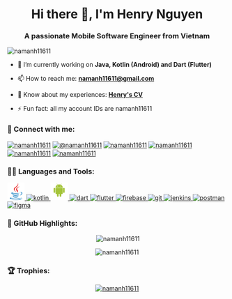 <h1 align="center">Hi there 👋, I'm Henry Nguyen</h1>
<h3 align="center">A passionate Mobile Software Engineer from Vietnam</h3>

<p align="left"> <img src="https://komarev.com/ghpvc/?username=namanh11611&label=Profile%20views&color=0e75b6&style=flat" alt="namanh11611" /> </p>

- 🌱 I’m currently working on **Java, Kotlin (Android) and Dart (Flutter)**

- 📫 How to reach me: **namanh11611@gmail.com**

- 📄 Know about my experiences: **[Henry's CV](https://bit.ly/namanhnguyen)**

- ⚡ Fun fact: all my account IDs are namanh11611

<h3 align="left">👀 Connect with me:</h3>
<p align="left">
<a href="https://linkedin.com/in/namanh11611" target="blank"><img align="center" src="https://raw.githubusercontent.com/rahuldkjain/github-profile-readme-generator/master/src/images/icons/Social/linked-in-alt.svg" alt="namanh11611" height="30" width="40" /></a>
<a href="https://medium.com/@namanh11611" target="blank"><img align="center" src="https://raw.githubusercontent.com/rahuldkjain/github-profile-readme-generator/master/src/images/icons/Social/medium.svg" alt="@namanh11611" height="30" width="40" /></a>
<a href="https://stackoverflow.com/users/6107647/namanh11611" target="blank"><img align="center" src="https://raw.githubusercontent.com/rahuldkjain/github-profile-readme-generator/master/src/images/icons/Social/stack-overflow.svg" alt="namanh11611" height="30" width="40" /></a>
<a href="https://www.leetcode.com/namanh11611" target="blank"><img align="center" src="https://raw.githubusercontent.com/rahuldkjain/github-profile-readme-generator/master/src/images/icons/Social/leet-code.svg" alt="namanh11611" height="30" width="40" /></a>
<a href="https://twitter.com/namanh11611" target="blank"><img align="center" src="https://raw.githubusercontent.com/rahuldkjain/github-profile-readme-generator/master/src/images/icons/Social/twitter.svg" alt="namanh11611" height="30" width="40" /></a>
<a href="https://fb.com/namanh11611" target="blank"><img align="center" src="https://raw.githubusercontent.com/rahuldkjain/github-profile-readme-generator/master/src/images/icons/Social/facebook.svg" alt="namanh11611" height="30" width="40" /></a>
</p>

<h3 align="left">👨‍💻 Languages and Tools:</h3>
<p align="left">
<a href="https://www.java.com" target="_blank" rel="noreferrer"> <img src="https://raw.githubusercontent.com/devicons/devicon/master/icons/java/java-original.svg" alt="java" width="40" height="40"/> </a>
<a href="https://kotlinlang.org" target="_blank" rel="noreferrer"> <img src="https://www.vectorlogo.zone/logos/kotlinlang/kotlinlang-icon.svg" alt="kotlin" width="40" height="40"/> </a>
<a href="https://developer.android.com" target="_blank" rel="noreferrer"> <img src="https://raw.githubusercontent.com/devicons/devicon/master/icons/android/android-original-wordmark.svg" alt="android" width="40" height="40"/> </a>
<a href="https://dart.dev" target="_blank" rel="noreferrer"> <img src="https://www.vectorlogo.zone/logos/dartlang/dartlang-icon.svg" alt="dart" width="40" height="40"/> </a>
<a href="https://flutter.dev" target="_blank" rel="noreferrer"> <img src="https://www.vectorlogo.zone/logos/flutterio/flutterio-icon.svg" alt="flutter" width="40" height="40"/> </a>
<a href="https://firebase.google.com/" target="_blank" rel="noreferrer"> <img src="https://www.vectorlogo.zone/logos/firebase/firebase-icon.svg" alt="firebase" width="40" height="40"/> </a>
<a href="https://git-scm.com/" target="_blank" rel="noreferrer"> <img src="https://www.vectorlogo.zone/logos/git-scm/git-scm-icon.svg" alt="git" width="40" height="40"/> </a>
<a href="https://www.jenkins.io" target="_blank" rel="noreferrer"> <img src="https://www.vectorlogo.zone/logos/jenkins/jenkins-icon.svg" alt="jenkins" width="40" height="40"/> </a>
<a href="https://postman.com" target="_blank" rel="noreferrer"> <img src="https://www.vectorlogo.zone/logos/getpostman/getpostman-icon.svg" alt="postman" width="40" height="40"/> </a>
<a href="https://www.figma.com/" target="_blank" rel="noreferrer"> <img src="https://www.vectorlogo.zone/logos/figma/figma-icon.svg" alt="figma" width="40" height="40"/> </a>
</p>

<h3 align="left">🔭 GitHub Highlights:</h3>
<p align="center">&nbsp;<img src="https://github-readme-stats.vercel.app/api?username=namanh11611&show_icons=true&locale=en&theme=material-palenight" alt="namanh11611" /></p>

<p align="center"><img src="https://github-readme-streak-stats.herokuapp.com/?user=namanh11611&theme=material-palenight" alt="namanh11611" /></p>

<h3 align="left">🏆 Trophies:</h3>
<p align="center"> <a href="https://github.com/ryo-ma/github-profile-trophy"><img src="https://github-profile-trophy.vercel.app/?username=namanh11611&theme=gruvbox" alt="namanh11611" /></a> </p>
